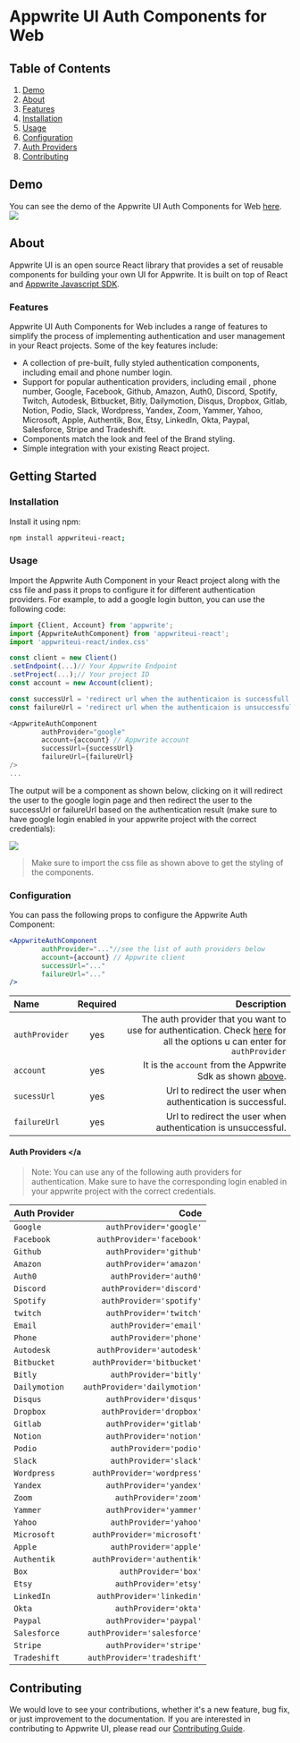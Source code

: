 # Appwrite UI Auth Components for Web
## Table of Contents
1. [Demo](#demo)
1. [About](#about)
1. [Features](#features)
1. [Installation](#installation)
1. [Usage](#usage)
1. [Configuration](#configuration)
1. [Auth Providers](#auth-providers)
1. [Contributing](#contributing)

## Demo <a name="demo"></a>
You can see the demo of the Appwrite UI Auth Components for Web [here](https://appwrite-ui-react.vercel.app).
![](https://appwrite-ui-helper.faisalill.tech/v1/storage/buckets/64317c638e38e15eb728/files/64317cad002428318cdc/view?project=642bd7ca87828dbe6b8b&mode=admin)

## About <a name="about"></a>
Appwrite UI is an open source React library that provides a set of reusable components for building your own UI for Appwrite. It is built on top of React and [Appwrite Javascript SDK](https://github.com/appwrite/sdk-for-web).

### Features <a name="features"></a>
Appwrite UI Auth Components for Web includes a range of features to simplify the process of implementing authentication and user management in your React projects. Some of the key features include:

- A collection of pre-built, fully styled authentication components, including email and phone number login.
- Support for popular authentication providers, including email , phone number, Google, Facebook, Github, Amazon, Auth0, Discord, Spotify, Twitch, Autodesk, Bitbucket, Bitly, Dailymotion, Disqus, Dropbox, Gitlab, Notion, Podio, Slack, Wordpress, Yandex, Zoom, Yammer, Yahoo, Microsoft, Apple, Authentik, Box, Etsy, LinkedIn, Okta, Paypal, Salesforce, Stripe and Tradeshift.
- Components match the look and feel of the Brand styling.
- Simple integration with your existing React project.

## Getting Started
### Installation <a name="installation"></a>
Install it using npm: 
```bash
npm install appwriteui-react;
```
### Usage <a name="usage"></a>
Import the Appwrite Auth Component in your React project along with the css file and pass it props to configure it for different authentication providers. For example, to add a google login button, you can use the following code:
```js
import {Client, Account} from 'appwrite';
import {AppwriteAuthComponent} from 'appwriteui-react';
import 'appwriteui-react/index.css'

const client = new Client()
.setEndpoint(...)// Your Appwrite Endpoint
.setProject(...);// Your project ID
const account = new Account(client);

const successUrl = 'redirect url when the authenticaion is successfull';
const failureUrl = 'redirect url when the authenticaion is unsuccessfull';

<AppwriteAuthComponent
        authProvider="google"
        account={account} // Appwrite account
        successUrl={successUrl}
        failureUrl={failureUrl}
/>
...

```
The output will be a component as shown below, clicking on it will redirect the user to the google login page and then redirect the user to the successUrl or failureUrl based on the authentication result (make sure to have google login enabled in your appwrite project with the correct credentials):

![](https://appwrite-ui-helper.faisalill.tech/v1/storage/buckets/64317c638e38e15eb728/files/64317cb95835e0f64e36/view?project=642bd7ca87828dbe6b8b&mode=admin)

> Make sure to import the css file as shown above to get the styling of the components.

### Configuration <a name="configuration"></a>
You can pass the following props to configure the Appwrite Auth Component:
```jsx
<AppwriteAuthComponent
        authProvider="..."//see the list of auth providers below
        account={account} // Appwrite client
        successUrl="..."
        failureUrl="..."
/>
```
| Name |  Required | Description |
| :--- | :--: | ---: |
| `authProvider` |  yes | The auth provider that you want to use for authentication. Check [here](#auth-providers) for all the options u can enter for `authProvider`|
| `account` | yes | It is the `account` from the Appwrite Sdk as shown [above](#usage).    |
| `sucessUrl` | yes | Url to redirect the user when authentication is successful.|
| `failureUrl` | yes | Url to redirect the user when authentication is unsuccessful.|

#### Auth Providers <a name="auth-providers"></a
> Note: You can use any of the following auth providers for authentication. Make sure to have the corresponding login enabled in your appwrite project with the correct credentials.

| Auth Provider | Code | 
| :--- |  ---: |
| `Google` |   ```authProvider='google'```|
| `Facebook` |   ```authProvider='facebook'```|
| `Github` |   ```authProvider='github'```|
| `Amazon` |   ```authProvider='amazon'```|
| `Auth0` |   ```authProvider='auth0'```|
| `Discord` |   ```authProvider='discord'```|
| `Spotify` |   ```authProvider='spotify'```|
| `twitch` |   ```authProvider='twitch'```|
| `Email` |   ```authProvider='email'```|
| `Phone` |   ```authProvider='phone'```|
| `Autodesk` |   ```authProvider='autodesk'```|
| `Bitbucket` |   ```authProvider='bitbucket'```|
| `Bitly` |   ```authProvider='bitly'```|
| `Dailymotion` |   ```authProvider='dailymotion'```|
| `Disqus` |   ```authProvider='disqus'```|
| `Dropbox` |   ```authProvider='dropbox'```|
| `Gitlab` |   ```authProvider='gitlab'```|
| `Notion` |   ```authProvider='notion'```|
| `Podio` |   ```authProvider='podio'```|
| `Slack` |   ```authProvider='slack'```|
| `Wordpress` |   ```authProvider='wordpress'```|
| `Yandex` |   ```authProvider='yandex'```|
| `Zoom` |   ```authProvider='zoom'```|
| `Yammer` |   ```authProvider='yammer'```|
| `Yahoo` |   ```authProvider='yahoo'```|
| `Microsoft` |   ```authProvider='microsoft'```|
| `Apple` |   ```authProvider='apple'```|
| `Authentik` |   ```authProvider='authentik'```|
| `Box` |   ```authProvider='box'```|
| `Etsy` |   ```authProvider='etsy'```|
| `LinkedIn` |   ```authProvider='linkedin'```|
| `Okta` |   ```authProvider='okta'```|
| `Paypal` |   ```authProvider='paypal'```|
| `Salesforce` |   ```authProvider='salesforce'```|
| `Stripe` |   ```authProvider='stripe'```|
| `Tradeshift` |   ```authProvider='tradeshift'```|


## Contributing <a name="contributing"></a>
We would love to see your contributions, whether it's a new feature, bug fix, or just improvement to the documentation. If you are interested in contributing to Appwrite UI, please read our [Contributing Guide](./CONTRIBUTING.md).
